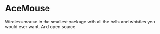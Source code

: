 # AceMouse
 Wireless mouse in the smallest package with all the bells and whistles you would ever want. And open source
